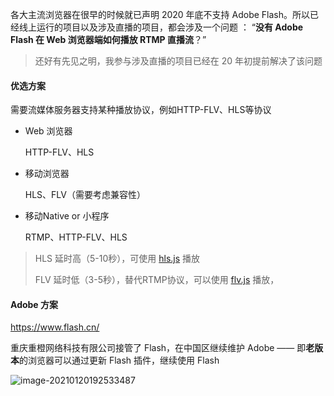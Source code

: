 各大主流浏览器在很早的时候就已声明 2020 年底不支持 Adobe Flash。所以已经线上运行的项目以及涉及直播的项目，都会涉及一个问题 ： “**没有 Adobe Flash 在 Web 浏览器端如何播放 RTMP 直播流**？”

> 还好有先见之明，我参与涉及直播的项目已经在 20 年初提前解决了该问题



#### 优选方案

需要流媒体服务器支持某种播放协议，例如HTTP-FLV、HLS等协议

- Web 浏览器

    HTTP-FLV、HLS

- 移动浏览器

    HLS、FLV（需要考虑兼容性）

- 移动Native or 小程序

    RTMP、HTTP-FLV、HLS

> HLS 延时高（5-10秒），可使用 [hls.js](https://github.com/video-dev/hls.js) 播放
>
> FLV 延时低（3-5秒），替代RTMP协议，可以使用 [flv.js](https://github.com/bilibili/flv.js) 播放，



#### Adobe 方案

https://www.flash.cn/

重庆重橙网络科技有限公司接管了 Flash，在中国区继续维护 Adobe —— 即**老版本**的浏览器可以通过更新 Flash 插件，继续使用 Flash

![image-20210120192533487](https://img-note.langyastudio.com/20210120192533.png?x-oss-process=style/watermark)



